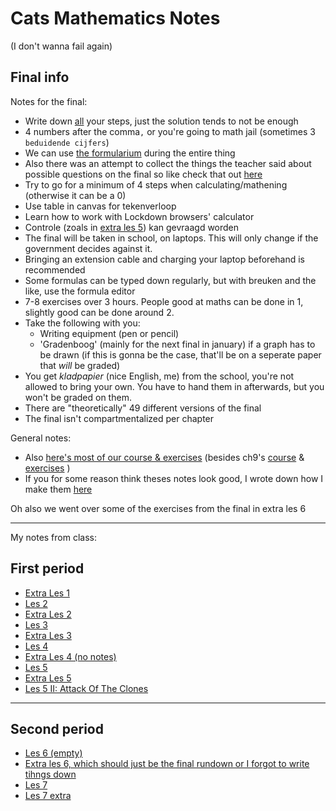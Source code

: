 # Cats Mathematics Notes

(I don't wanna fail again)

## Final info

Notes for the final:

- Write down <u>all</u> your steps, just the solution tends to not be enough
- 4 numbers after the comma`,` or you're going to math jail (sometimes 3 `beduidende cijfers`)
- We can use [the formularium](https://canvas.kdg.be/courses/29944/files/2211721?module_item_id=504258) during the entire thing
- Also there was an attempt to collect the things the teacher said about possible questions on the final so like check that out [here](examenvragen/)
- Try to go for a minimum of 4 steps when calculating/mathening (otherwise it can be a 0)
- Use table in canvas for tekenverloop
- Learn how to work with Lockdown browsers' calculator
- Controle (zoals in [extra les 5](les-5-extra)) kan gevraagd worden
- The final will be taken in school, on laptops. This will only change if the government decides against it.
- Bringing an extension cable and charging your laptop beforehand is recommended
- Some formulas can be typed down regularly, but with breuken and the like, use the formula editor
- 7-8 exercises over 3 hours. People good at maths can be done in 1, slightly good can be done around 2.
- Take the following with you:
    - Writing equipment (pen or pencil)
    - 'Gradenboog' (mainly for the next final in january) if a graph has to be drawn (if this is gonna be the case, that'll be on a seperate paper that *will* be graded)
- You get *kladpapier* (nice English, me) from the school, you're not allowed to bring your own. You have to hand them in afterwards, but you won't be graded on them.
- There are "theoretically" 49 different versions of the final
- The final isn't compartmentalized per chapter

General notes:

- Also [here's most of our course & exercises](https://canvas.kdg.be/courses/29944/files/2211970?module_item_id=504417) (besides ch9's [course](https://canvas.kdg.be/courses/29944/files/2211716?module_item_id=504262) & [exercises](https://canvas.kdg.be/courses/29944/files/2211735?module_item_id=504261) )
- If you for some reason think theses notes look good, I wrote down how I make them [here](https://github.com/Denperidge-School/mathematics-notes#readme)

Oh also we went over some of the exercises from the final in extra les 6

---

My notes from class:

## First period

- [Extra Les 1](les-1-extra)
- [Les 2](les-2)
- [Extra Les 2](les-2-extra)
- [Les 3](les-3)
- [Extra Les 3](les-3-extra)
- [Les 4](les-4)
- [Extra Les 4 (no notes)](https://www.youtube.com/watch?v=-Kljmrtp9L8)
- [Les 5](les-5)
- [Extra Les 5](les-5-extra)
- [Les 5 II: Attack Of The Clones](les-5-2)

---

## Second period

- [Les 6 (empty)](les-6)
- [Extra les 6, which should just be the final rundown or I forgot to write tihngs down](examenvragen/exam-rundown-period-1)
- [Les 7](les-7)
- [Les 7 extra](les-7-extra)
